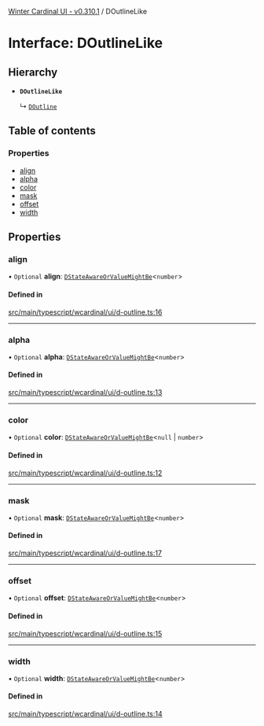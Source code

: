 [Winter Cardinal UI - v0.310.1](../index.md) / DOutlineLike

# Interface: DOutlineLike

## Hierarchy

- **`DOutlineLike`**

  ↳ [`DOutline`](DOutline.md)

## Table of contents

### Properties

- [align](DOutlineLike.md#align)
- [alpha](DOutlineLike.md#alpha)
- [color](DOutlineLike.md#color)
- [mask](DOutlineLike.md#mask)
- [offset](DOutlineLike.md#offset)
- [width](DOutlineLike.md#width)

## Properties

### align

• `Optional` **align**: [`DStateAwareOrValueMightBe`](../index.md#dstateawareorvaluemightbe)<`number`\>

#### Defined in

[src/main/typescript/wcardinal/ui/d-outline.ts:16](https://github.com/winter-cardinal/winter-cardinal-ui/blob/v0.310.1/src/main/typescript/wcardinal/ui/d-outline.ts#L16)

___

### alpha

• `Optional` **alpha**: [`DStateAwareOrValueMightBe`](../index.md#dstateawareorvaluemightbe)<`number`\>

#### Defined in

[src/main/typescript/wcardinal/ui/d-outline.ts:13](https://github.com/winter-cardinal/winter-cardinal-ui/blob/v0.310.1/src/main/typescript/wcardinal/ui/d-outline.ts#L13)

___

### color

• `Optional` **color**: [`DStateAwareOrValueMightBe`](../index.md#dstateawareorvaluemightbe)<``null`` \| `number`\>

#### Defined in

[src/main/typescript/wcardinal/ui/d-outline.ts:12](https://github.com/winter-cardinal/winter-cardinal-ui/blob/v0.310.1/src/main/typescript/wcardinal/ui/d-outline.ts#L12)

___

### mask

• `Optional` **mask**: [`DStateAwareOrValueMightBe`](../index.md#dstateawareorvaluemightbe)<`number`\>

#### Defined in

[src/main/typescript/wcardinal/ui/d-outline.ts:17](https://github.com/winter-cardinal/winter-cardinal-ui/blob/v0.310.1/src/main/typescript/wcardinal/ui/d-outline.ts#L17)

___

### offset

• `Optional` **offset**: [`DStateAwareOrValueMightBe`](../index.md#dstateawareorvaluemightbe)<`number`\>

#### Defined in

[src/main/typescript/wcardinal/ui/d-outline.ts:15](https://github.com/winter-cardinal/winter-cardinal-ui/blob/v0.310.1/src/main/typescript/wcardinal/ui/d-outline.ts#L15)

___

### width

• `Optional` **width**: [`DStateAwareOrValueMightBe`](../index.md#dstateawareorvaluemightbe)<`number`\>

#### Defined in

[src/main/typescript/wcardinal/ui/d-outline.ts:14](https://github.com/winter-cardinal/winter-cardinal-ui/blob/v0.310.1/src/main/typescript/wcardinal/ui/d-outline.ts#L14)
